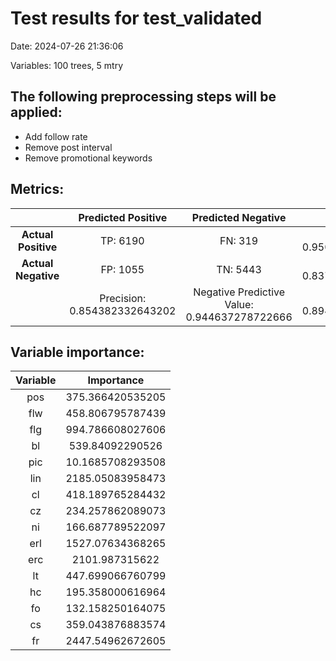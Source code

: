 # Test results for test_validated
Date:  2024-07-26 21:36:06 

Variables:  100  trees,  5  mtry


 ## The following preprocessing steps will be applied: 
  - Add follow rate 
 - Remove post interval 
 - Remove promotional keywords 


 ## Metrics:
 | | **Predicted Positive**| **Predicted Negative** | |
 |:--:|:--:|:--:|:--:|
 | **Actual Positive** | TP:  6190  | FN:  319  | Sensitivity:  0.950990935627593  |
 | **Actual Negative** | FP:  1055  | TN:  5443  | Specificity:  0.837642351492767  |
 | | Precision:  0.854382332643202  | Negative Predictive Value:  0.944637278722666  | **Accuracy**:  0.894364572922273  |


 ## Variable importance:
 | Variable | Importance |
 |:--:|:--:|
 |  pos  |  375.366420535205  |
 |  flw  |  458.806795787439  |
 |  flg  |  994.786608027606  |
 |  bl  |  539.84092290526  |
 |  pic  |  10.1685708293508  |
 |  lin  |  2185.05083958473  |
 |  cl  |  418.189765284432  |
 |  cz  |  234.257862089073  |
 |  ni  |  166.687789522097  |
 |  erl  |  1527.07634368265  |
 |  erc  |  2101.987315622  |
 |  lt  |  447.699066760799  |
 |  hc  |  195.358000616964  |
 |  fo  |  132.158250164075  |
 |  cs  |  359.043876883574  |
 |  fr  |  2447.54962672605  |

